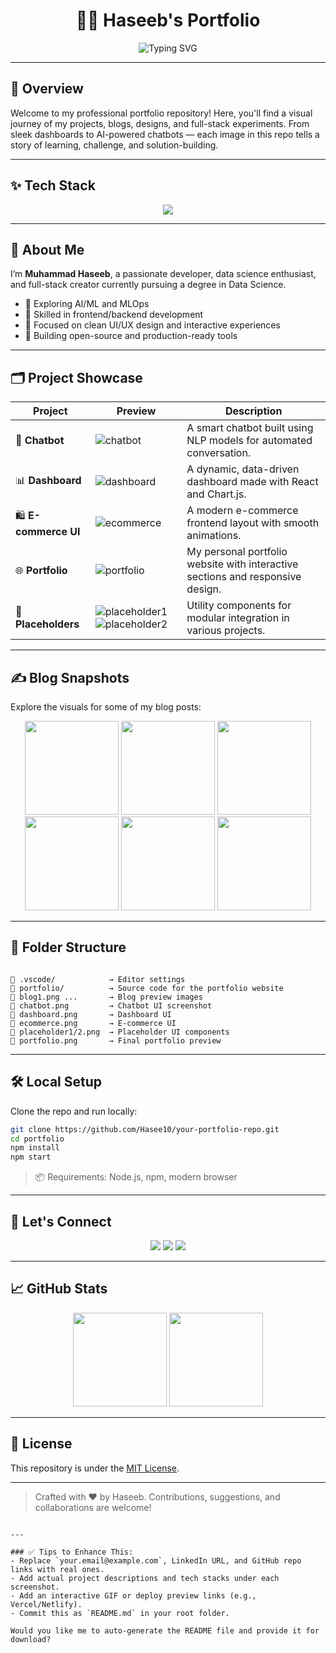 <h1 align="center">👨‍💻 Haseeb's Portfolio</h1>
<p align="center">
  <img src="https://readme-typing-svg.demolab.com?font=Fira+Code&duration=3000&pause=1000&color=00F7FF&center=true&width=435&lines=Welcome+to+my+Portfolio+👋;Full-Stack+Developer+%26+ML+Engineer;Always+learning+%F0%9F%93%9A" alt="Typing SVG" />
</p>

---

## 📌 Overview

Welcome to my professional portfolio repository! Here, you'll find a visual journey of my projects, blogs, designs, and full-stack experiments. From sleek dashboards to AI-powered chatbots — each image in this repo tells a story of learning, challenge, and solution-building.

---

## ✨ Tech Stack

<p align="center">
  <img src="https://skillicons.dev/icons?i=html,css,js,react,tailwind,python,cpp,nodejs,mongodb,git,github,vscode" />
</p>

---

## 🧠 About Me

I’m **Muhammad Haseeb**, a passionate developer, data science enthusiast, and full-stack creator currently pursuing a degree in Data Science.

- 🌱 Exploring AI/ML and MLOps
- 🔧 Skilled in frontend/backend development
- 🎯 Focused on clean UI/UX design and interactive experiences
- 🚀 Building open-source and production-ready tools

---

## 🗂️ Project Showcase

| Project | Preview | Description |
|--------|--------|-------------|
| 💬 **Chatbot** | ![chatbot](./chatbot.png) | A smart chatbot built using NLP models for automated conversation. |
| 📊 **Dashboard** | ![dashboard](./dashboard.png) | A dynamic, data-driven dashboard made with React and Chart.js. |
| 🛍️ **E-commerce UI** | ![ecommerce](./ecommerce.png) | A modern e-commerce frontend layout with smooth animations. |
| 🌐 **Portfolio** | ![portfolio](./portfolio.png) | My personal portfolio website with interactive sections and responsive design. |
| 🔧 **Placeholders** | ![placeholder1](./placeholder1.png) ![placeholder2](./placeholder2.png) | Utility components for modular integration in various projects. |

---

## ✍️ Blog Snapshots

Explore the visuals for some of my blog posts:

<div align="center">
  <img src="./blog1.png" width="150" />
  <img src="./blog2.png" width="150" />
  <img src="./blog3.png" width="150" />
  <img src="./blog4.png" width="150" />
  <img src="./blog5.png" width="150" />
  <img src="./blog6.png" width="150" />
</div>

---

## 🧩 Folder Structure

```

📁 .vscode/            → Editor settings
📁 portfolio/          → Source code for the portfolio website
📄 blog1.png ...       → Blog preview images
📄 chatbot.png         → Chatbot UI screenshot
📄 dashboard.png       → Dashboard UI
📄 ecommerce.png       → E-commerce UI
📄 placeholder1/2.png  → Placeholder UI components
📄 portfolio.png       → Final portfolio preview

````

---

## 🛠️ Local Setup

Clone the repo and run locally:

```bash
git clone https://github.com/Hasee10/your-portfolio-repo.git
cd portfolio
npm install
npm start
````

> 📦 Requirements: Node.js, npm, modern browser

---

## 📢 Let's Connect

<p align="center">
  <a href="https://github.com/Hasee10"><img src="https://img.shields.io/badge/GitHub-Hasee10-181717?style=for-the-badge&logo=github"></a>
  <a href="https://www.linkedin.com/in/your-link/"><img src="https://img.shields.io/badge/LinkedIn-Connect-blue?style=for-the-badge&logo=linkedin"></a>
  <a href="mailto:your.email@example.com"><img src="https://img.shields.io/badge/Email-Contact%20Me-red?style=for-the-badge&logo=gmail"></a>
</p>

---

## 📈 GitHub Stats

<p align="center">
  <img src="https://github-readme-stats.vercel.app/api?username=Hasee10&show_icons=true&theme=tokyonight" height="150"/>
  <img src="https://github-readme-streak-stats.herokuapp.com?user=Hasee10&theme=tokyonight" height="150"/>
</p>

---

## 🔖 License

This repository is under the [MIT License](LICENSE).

---

> Crafted with ❤️ by Haseeb. Contributions, suggestions, and collaborations are welcome!

```

---

### ✅ Tips to Enhance This:
- Replace `your.email@example.com`, LinkedIn URL, and GitHub repo links with real ones.
- Add actual project descriptions and tech stacks under each screenshot.
- Add an interactive GIF or deploy preview links (e.g., Vercel/Netlify).
- Commit this as `README.md` in your root folder.

Would you like me to auto-generate the README file and provide it for download?
```
